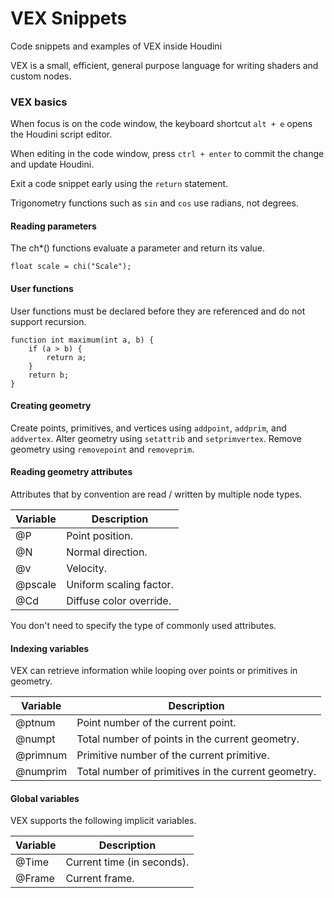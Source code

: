 # VEX Snippets
Code snippets and examples of VEX inside Houdini

VEX is a small, efficient, general purpose language for writing shaders and custom nodes.

### VEX basics
When focus is on the code window, the keyboard shortcut `alt + e` opens the Houdini script editor.

When editing in the code window, press `ctrl + enter` to commit the change and update Houdini.

Exit a code snippet early using the `return` statement.

Trigonometry functions such as `sin` and `cos` use radians, not degrees.

#### Reading parameters
The ch*() functions evaluate a parameter and return its value.
```
float scale = chi("Scale");
```

#### User functions
User functions must be declared before they are referenced and do not support recursion.
```
function int maximum(int a, b) {
	if (a > b) {
		return a;
	}
	return b;
}
```

#### Creating geometry

Create points, primitives, and vertices using `addpoint`, `addprim`, and `addvertex`. Alter geometry using `setattrib` and `setprimvertex`. Remove geometry using `removepoint` and `removeprim`.

#### Reading geometry attributes

Attributes that by convention are read / written by multiple node types.

| Variable | Description |
| --- | --- |
|@P|Point position.|
|@N|Normal direction.|
|@v|Velocity.|
|@pscale|Uniform scaling factor.|
|@Cd|Diffuse color override.|

You don't need to specify the type of commonly used attributes.

#### Indexing variables
VEX can retrieve information while looping over points or primitives in geometry.

| Variable | Description |
| --- | --- |
|@ptnum|Point number of the current point.|
|@numpt|Total number of points in the current geometry.|
|@primnum|Primitive number of the current primitive.|
|@numprim|Total number of primitives in the current geometry.|

#### Global variables
VEX supports the following implicit variables.

| Variable | Description |
| --- | --- |
|@Time|Current time (in seconds).|
|@Frame|Current frame.|
